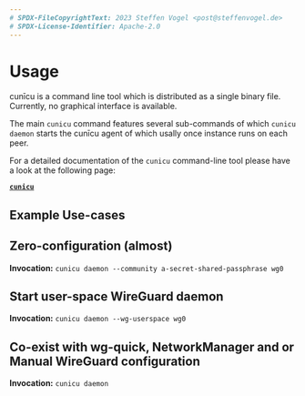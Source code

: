 ```yaml
---
# SPDX-FileCopyrightText: 2023 Steffen Vogel <post@steffenvogel.de>
# SPDX-License-Identifier: Apache-2.0
---
```


# Usage

cunīcu is a command line tool which is distributed as a single binary file.
Currently, no graphical interface is available.

The main `cunicu` command features several sub-commands of which `cunicu daemon` starts the cunīcu agent of which usally once instance runs on each peer.

For a detailed documentation of the `cunicu` command-line tool please have a look at the following page:

**[`cunicu`](./md/cunicu.md)**

## Example Use-cases

## Zero-configuration (almost)

**Invocation:** `cunicu daemon --community a-secret-shared-passphrase wg0`

## Start user-space WireGuard daemon

**Invocation:** `cunicu daemon --wg-userspace wg0`

## Co-exist with wg-quick, NetworkManager and or Manual WireGuard configuration

**Invocation:** `cunicu daemon`

